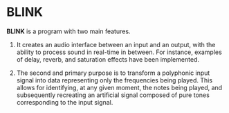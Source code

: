 # BLINK

**BLINK** is a program with two main features.

1. It creates an audio interface between an input and an output, with the ability to process sound in real-time in between. For instance, examples of delay, reverb, and saturation effects have been implemented.

2. The second and primary purpose is to transform a polyphonic input signal into data representing only the frequencies being played. This allows for identifying, at any given moment, the notes being played, and subsequently recreating an artificial signal composed of pure tones corresponding to the input signal.

